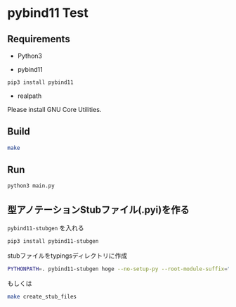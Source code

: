 # pybind11 Test

## Requirements

- Python3

- pybind11

```bash
pip3 install pybind11
```

- realpath

Please install GNU Core Utilities.

## Build

```bash
make
```

## Run

```bash
python3 main.py
```

## 型アノテーションStubファイル(.pyi)を作る

`pybind11-stubgen` を入れる

```bash
pip3 install pybind11-stubgen
```

stubファイルをtypingsディレクトリに作成
```bash
PYTHONPATH=. pybind11-stubgen hoge --no-setup-py --root-module-suffix="" --ignore-invalid=all --output-dir="./typings"
```

もしくは
```bash
make create_stub_files
```
